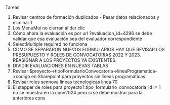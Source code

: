 Tareas

1. Revisar centros de formación duplicados - Pasar datos relacionados y eliminar 1
2. Los MenuMui no cierran al dar clic
3. Cómo ahora la evaluación es por url ?evaluacion_id=4296 se debe validar que esa evaluación sea del evaluador correspondiente
5. SelectMultiple required no funciona
7. COMO SE SEPARARON NUEVOS FORMULARIOS HAY QUE REVISAR LOS PRESUPUESTO Y ROLES DE CONVOCATORIAS 2022 Y 2023. REASIGNAR A LOS PROYECTOS YA EXISTENTES.
8. DIVIDIR EVALUACIONES EN NUEVAS TABLAS
9. Revisar $proyecto->tipoFormularioConvocatoria->lineaProgramatica->codigo en Sharepoint para proyectos sin líneas programáticas
10. Revisar roles sennova lineas tecnologicas línea 70
11. El stepper de roles para proyecto?.tipo_formulario_convocatoria_id != 1 no se muestra en la conv2024 pero si se debe mostrar para la anteriores cons
